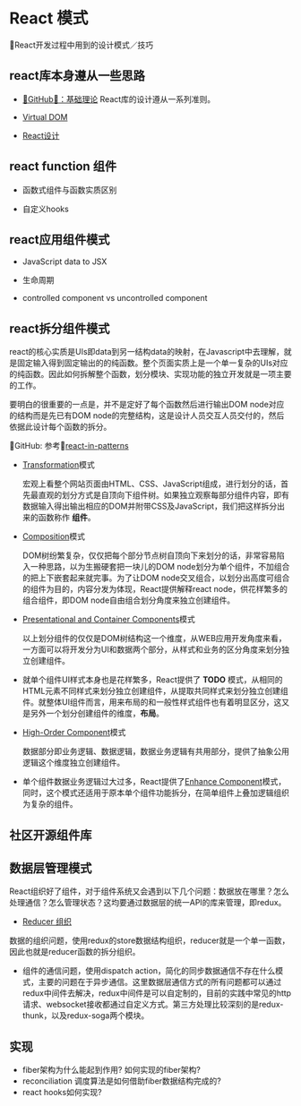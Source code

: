 # React 模式

📖React开发过程中用到的设计模式／技巧

## react库本身遵从一些思路

- [💾GitHub🔗：基础理论](https://github.com/reactjs/react-basic) React库的设计遵从一系列准则。

- [Virtual DOM](虚拟DOM.md)

- [React设计](React设计.md)

## react function 组件

- 函数式组件与函数实质区别

- 自定义hooks

## react应用组件模式

- JavaScript data to JSX

- 生命周期

- controlled component vs uncontrolled component

## react拆分组件模式

react的核心实质是UIs即data到另一结构data的映射，在Javascript中去理解，就是固定输入得到固定输出的的纯函数。整个页面实质上是一个单一复杂的UIs对应的纯函数。因此如何拆解整个函数，划分模块、实现功能的独立开发就是一项主要的工作。

要明白的很重要的一点是，并不是定好了每个函数然后进行输出DOM node对应的结构而是先已有DOM node的完整结构，这是设计人员交互人员交付的，然后依据此设计每个函数的拆分。

💾GitHub: 参考🔗[react-in-patterns](https://github.com/krasimir/react-in-patterns)

- [Transformation](transformation.md)模式

  宏观上看整个网站页面由HTML、CSS、JavaScript组成，进行划分的话，首先最直观的划分方式是自顶向下组件树。如果独立观察每部分组件内容，即有数据输入得出输出相应的DOM并附带CSS及JavaScript，我们把这样拆分出来的函数称作 **组件**。

- [Composition](composition.md)模式

  DOM树纷繁复杂，仅仅把每个部分节点树自顶向下来划分的话，非常容易陷入一种思路，以为生搬硬套把一块儿的DOM node划分为单个组件，不加组合的把上下嵌套起来就完事。为了让DOM node交叉组合，以划分出高度可组合的组件为目的，内容分发为体现，React提供解释react node，供花样繁多的组合组件，即DOM node自由组合划分角度来独立创建组件。

- [Presentational and Container Components](presentational-container.md)模式

  以上划分组件的仅仅是DOM树结构这一个维度，从WEB应用开发角度来看，一方面可以将开发分为UI和数据两个部分，从样式和业务的区分角度来划分独立创建组件。

- []()

  就单个组件UI样式本身也是花样繁多，React提供了 **TODO** 模式，从相同的HTML元素不同样式来划分独立创建组件，从提取共同样式来划分独立创建组件。就整体UI组件而言，用来布局的和一般性样式组件也有着明显区分，这又是另外一个划分创建组件的维度，**布局**。

- [High-Order Component](high-order-component.md)模式

  数据部分即业务逻辑、数据逻辑，数据业务逻辑有共用部分，提供了抽象公用逻辑这个维度独立创建组件。

- 单个组件数据业务逻辑过大过多，React提供了[Enhance Component]()模式，同时，这个模式还适用于原本单个组件功能拆分，在简单组件上叠加逻辑组织为复杂的组件。

## 社区开源组件库

## 数据层管理模式

React组织好了组件，对于组件系统又会遇到以下几个问题：数据放在哪里？怎么处理通信？怎么管理状态？这均要通过数据层的统一API的库来管理，即redux。

- [Reducer 组织](reducer.md)

数据的组织问题，使用redux的store数据结构组织，reducer就是一个单一函数，因此也就是reducer函数的拆分组织。

- 组件的通信问题，使用dispatch action，简化的同步数据通信不存在什么模式，主要的问题在于异步通信。这里数据层通信方式的所有问题都可以通过redux中间件去解决，redux中间件是可以自定制的，目前的实践中常见的http请求、websocket接收都通过自定义方式。第三方处理比较深刻的是redux-thunk，以及redux-soga两个模块。

## 实现
- fiber架构为什么能起到作用? 如何实现的fiber架构?
- reconciliation 调度算法是如何借助fiber数据结构完成的?
- react hooks如何实现?
